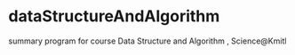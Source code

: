 # dataStructureAndAlgorithm
summary program for course  Data Structure and Algorithm , Science@Kmitl
